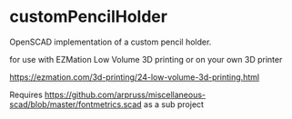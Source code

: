 # customPencilHolder

OpenSCAD implementation of a custom pencil holder.

for use with EZMation Low Volume 3D printing or on your own 3D printer

https://ezmation.com/3d-printing/24-low-volume-3d-printing.html

Requires https://github.com/arpruss/miscellaneous-scad/blob/master/fontmetrics.scad as a sub project
